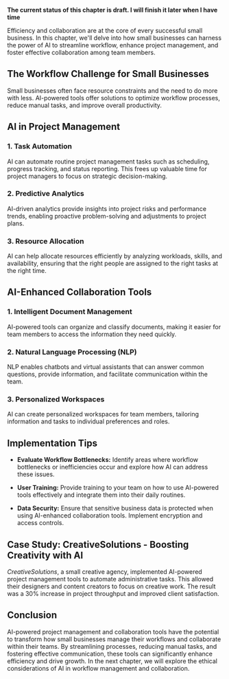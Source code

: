 **The current status of this chapter is draft. I will finish it later when I have time**

Efficiency and collaboration are at the core of every successful small business. In this chapter, we'll delve into how small businesses can harness the power of AI to streamline workflow, enhance project management, and foster effective collaboration among team members.

The Workflow Challenge for Small Businesses
-------------------------------------------

Small businesses often face resource constraints and the need to do more with less. AI-powered tools offer solutions to optimize workflow processes, reduce manual tasks, and improve overall productivity.

**AI in Project Management**
----------------------------

### **1. Task Automation**

AI can automate routine project management tasks such as scheduling, progress tracking, and status reporting. This frees up valuable time for project managers to focus on strategic decision-making.

### **2. Predictive Analytics**

AI-driven analytics provide insights into project risks and performance trends, enabling proactive problem-solving and adjustments to project plans.

### **3. Resource Allocation**

AI can help allocate resources efficiently by analyzing workloads, skills, and availability, ensuring that the right people are assigned to the right tasks at the right time.

**AI-Enhanced Collaboration Tools**
-----------------------------------

### **1. Intelligent Document Management**

AI-powered tools can organize and classify documents, making it easier for team members to access the information they need quickly.

### **2. Natural Language Processing (NLP)**

NLP enables chatbots and virtual assistants that can answer common questions, provide information, and facilitate communication within the team.

### **3. Personalized Workspaces**

AI can create personalized workspaces for team members, tailoring information and tasks to individual preferences and roles.

**Implementation Tips**
-----------------------

* **Evaluate Workflow Bottlenecks:** Identify areas where workflow bottlenecks or inefficiencies occur and explore how AI can address these issues.

* **User Training:** Provide training to your team on how to use AI-powered tools effectively and integrate them into their daily routines.

* **Data Security:** Ensure that sensitive business data is protected when using AI-enhanced collaboration tools. Implement encryption and access controls.

**Case Study: CreativeSolutions - Boosting Creativity with AI**
---------------------------------------------------------------

*CreativeSolutions*, a small creative agency, implemented AI-powered project management tools to automate administrative tasks. This allowed their designers and content creators to focus on creative work. The result was a 30% increase in project throughput and improved client satisfaction.

**Conclusion**
--------------

AI-powered project management and collaboration tools have the potential to transform how small businesses manage their workflows and collaborate within their teams. By streamlining processes, reducing manual tasks, and fostering effective communication, these tools can significantly enhance efficiency and drive growth. In the next chapter, we will explore the ethical considerations of AI in workflow management and collaboration.
